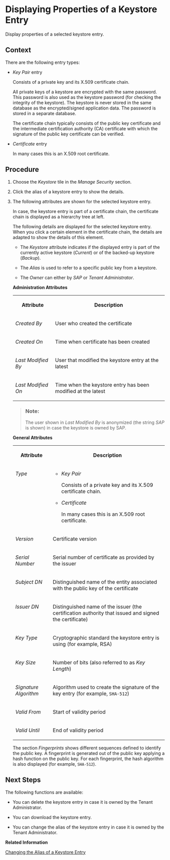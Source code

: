 <!-- loio24585bafb39b42d6a1856e05ad2b428a -->

# Displaying Properties of a Keystore Entry

Display properties of a selected keystore entry.



## Context

There are the following entry types:

-   *Key Pair* entry

    Consists of a private key and its X.509 certificate chain.

    All private keys of a keystore are encrypted with the same password. This password is also used as the keystore password \(for checking the integrity of the keystore\). The keystore is never stored in the same database as the encrypted/signed application data. The password is stored in a separate database.

    The certificate chain typically consists of the public key certificate and the intermediate certification authority \(CA\) certificate with which the signature of the public key certificate can be verified.

-   *Certificate* entry

    In many cases this is an X.509 root certificate.




## Procedure

1.  Choose the *Keystore* tile in the *Manage Security* section.

2.  Click the alias of a keystore entry to show the details.

3.  The following attributes are shown for the selected keystore entry.

    In case, the keystore entry is part of a certificate chain, the certificate chain is displayed as a hierarchy tree at left.

    The following details are displayed for the selected keystore entry. When you click a certain element in the certificate chain, the details are adapted to show the details of this element.

    -   The *Keystore* attribute indicates if the displayed entry is part of the currently active keystore \(*Current*\) or of the backed-up keystore \(*Backup*\).

    -   The *Alias* is used to refer to a specific public key from a keystore.

    -   The *Owner* can either by *SAP* or *Tenant Administrator*.


    **Administration Attributes**


    <table>
    <tr>
    <th valign="top">

    Attribute


    
    </th>
    <th valign="top">

    Description


    
    </th>
    </tr>
    <tr>
    <td valign="top">
    
    *Created By* 


    
    </td>
    <td valign="top">
    
    User who created the certificate


    
    </td>
    </tr>
    <tr>
    <td valign="top">
    
    *Created On* 


    
    </td>
    <td valign="top">
    
    Time when certificate has been created


    
    </td>
    </tr>
    <tr>
    <td valign="top">
    
    *Last Modified By* 


    
    </td>
    <td valign="top">
    
    User that modified the keystore entry at the latest


    
    </td>
    </tr>
    <tr>
    <td valign="top">
    
    *Last Modified On* 


    
    </td>
    <td valign="top">
    
    Time when the keystore entry has been modified at the latest


    
    </td>
    </tr>
    </table>
    
    > ### Note:  
    > The user shown in *Last Modified By* is anonymized \(the string *SAP* is shown\) in case the keystore is owned by SAP.

    **General Attributes**


    <table>
    <tr>
    <th valign="top">

    Attribute


    
    </th>
    <th valign="top">

    Description


    
    </th>
    </tr>
    <tr>
    <td valign="top">
    
    *Type* 


    
    </td>
    <td valign="top">
    
    -   *Key Pair*

        Consists of a private key and its X.509 certificate chain.

    -   *Certificate*

        In many cases this is an X.509 root certificate.



    
    </td>
    </tr>
    <tr>
    <td valign="top">
    
    *Version* 


    
    </td>
    <td valign="top">
    
    Certificate version


    
    </td>
    </tr>
    <tr>
    <td valign="top">
    
    *Serial Number* 


    
    </td>
    <td valign="top">
    
    Serial number of certificate as provided by the issuer


    
    </td>
    </tr>
    <tr>
    <td valign="top">
    
    *Subject DN* 


    
    </td>
    <td valign="top">
    
    Distinguished name of the entity associated with the public key of the certificate


    
    </td>
    </tr>
    <tr>
    <td valign="top">
    
    *Issuer DN* 


    
    </td>
    <td valign="top">
    
    Distinguished name of the issuer \(the certification authority that issued and signed the certificate\)


    
    </td>
    </tr>
    <tr>
    <td valign="top">
    
    *Key Type* 


    
    </td>
    <td valign="top">
    
    Cryptographic standard the keystore entry is using \(for example, RSA\)


    
    </td>
    </tr>
    <tr>
    <td valign="top">
    
    *Key Size* 


    
    </td>
    <td valign="top">
    
    Number of bits \(also referred to as *Key Length*\)


    
    </td>
    </tr>
    <tr>
    <td valign="top">
    
    *Signature Algorithm* 


    
    </td>
    <td valign="top">
    
    Algorithm used to create the signature of the key entry \(for example, `SHA-512`\)


    
    </td>
    </tr>
    <tr>
    <td valign="top">
    
    *Valid From* 


    
    </td>
    <td valign="top">
    
    Start of validity period


    
    </td>
    </tr>
    <tr>
    <td valign="top">
    
    *Valid Until* 


    
    </td>
    <td valign="top">
    
    End of validity period


    
    </td>
    </tr>
    </table>
    
    The section *Fingerprints* shows different sequences defined to identify the public key. A fingerprint is generated out of the public key applying a hash function on the public key. For each fingerprint, the hash algorithm is also displayed \(for example, `SHA-512`\).




<a name="loio24585bafb39b42d6a1856e05ad2b428a__postreq_jqk_ysd_lbb"/>

## Next Steps

The following functions are available:

-   You can delete the keystore entry in case it is owned by the Tenant Administrator.

-   You can download the keystore entry.

-   You can change the alias of the keystore entry in case it is owned by the Tenant Administrator.


**Related Information**  


[Changing the Alias of a Keystore Entry](changing-the-alias-of-a-keystore-entry-72b0f88.md "")

